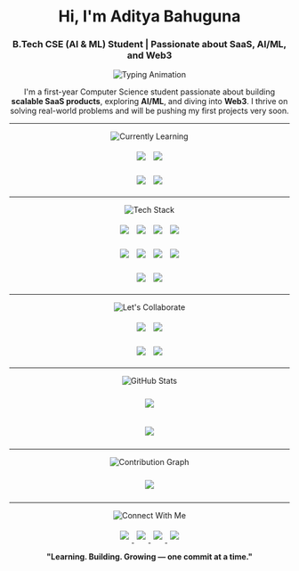 <!-- START - Profile README -->

<h1 align="center"><b>Hi, I'm Aditya Bahuguna</b></h1>
<h3 align="center">
  B.Tech CSE (AI & ML) Student | Passionate about SaaS, AI/ML, and Web3
</h3>

<!-- Animated Typing Effect -->
<p align="center">
  <img src="https://readme-typing-svg.herokuapp.com?font=JetBrains+Mono&size=28&pause=1000&color=00FFC6&center=true&vCenter=true&width=600&lines=Learning+Relentlessly.;Building+with+Purpose.;Aiming+for+Excellence." alt="Typing Animation" />
</p>

<p align="center">
  I'm a first-year Computer Science student passionate about building 
  <b>scalable SaaS products</b>, exploring <b>AI/ML</b>, and diving into <b>Web3</b>.  
  I thrive on solving real-world problems and will be pushing my first projects very soon.
</p>

---

<!-- Animated Section Heading -->
<p align="center">
  <img src="https://readme-typing-svg.herokuapp.com?font=JetBrains+Mono&size=28&pause=1000&color=00FFC6&center=true&vCenter=true&width=600&lines=CURRENTLY+LEARNING" alt="Currently Learning" />
</p>

<p align="center">
  <img src="https://img.shields.io/badge/Full-Stack_Web_Development-61DAFB?style=for-the-badge&logo=react&logoColor=white&animation=shine" style="margin:5px;">
  <img src="https://img.shields.io/badge/AI/ML-FF6F61?style=for-the-badge&logo=python&logoColor=white&animation=shine" style="margin:5px;">
</p>
<p align="center">
  <img src="https://img.shields.io/badge/Blockchain_Web3-6A5ACD?style=for-the-badge&logo=ethereum&logoColor=white&animation=shine" style="margin:5px;">
  <img src="https://img.shields.io/badge/SaaS_Apps-00C6FF?style=for-the-badge&logo=heroku&logoColor=white&animation=shine" style="margin:5px;">
</p>

---

<!-- Animated Section Heading -->
<p align="center">
  <img src="https://readme-typing-svg.herokuapp.com?font=JetBrains+Mono&size=28&pause=1000&color=00FFC6&center=true&vCenter=true&width=600&lines=HERE'S+MY+TECH+STACK" alt="Tech Stack" />
</p>

<p align="center">
  <img src="https://img.shields.io/badge/HTML5-FF5733?style=for-the-badge&logo=html5&logoColor=white&animation=shine" style="margin:5px;">
  <img src="https://img.shields.io/badge/CSS3-1572B6?style=for-the-badge&logo=css3&logoColor=white&animation=shine" style="margin:5px;">
  <img src="https://img.shields.io/badge/JavaScript-F7DF1E?style=for-the-badge&logo=javascript&logoColor=black&animation=shine" style="margin:5px;">
  <img src="https://img.shields.io/badge/React-61DAFB?style=for-the-badge&logo=react&logoColor=20232A&animation=shine" style="margin:5px;">
</p>
<p align="center">
  <img src="https://img.shields.io/badge/Node.js-339933?style=for-the-badge&logo=node.js&logoColor=white&animation=shine" style="margin:5px;">
  <img src="https://img.shields.io/badge/Express.js-404D59?style=for-the-badge&logo=express&logoColor=white&animation=shine" style="margin:5px;">
  <img src="https://img.shields.io/badge/MongoDB-47A248?style=for-the-badge&logo=mongodb&logoColor=white&animation=shine" style="margin:5px;">
  <img src="https://img.shields.io/badge/Tailwind_CSS-06B6D4?style=for-the-badge&logo=tailwind-css&logoColor=white&animation=shine" style="margin:5px;">
</p>
<p align="center">
  <img src="https://img.shields.io/badge/Git-F05032?style=for-the-badge&logo=git&logoColor=white&animation=shine" style="margin:5px;">
  <img src="https://img.shields.io/badge/GitHub-181717?style=for-the-badge&logo=github&logoColor=white&animation=shine" style="margin:5px;">
</p>

---

<!-- Animated Section Heading -->
<p align="center">
  <img src="https://readme-typing-svg.herokuapp.com?font=JetBrains+Mono&size=28&pause=1000&color=00FFC6&center=true&vCenter=true&width=600&lines=LET'S+COLLABORATE" alt="Let's Collaborate" />
</p>

<p align="center">
  <img src="https://img.shields.io/badge/SaaS_Products-00C6FF?style=for-the-badge&animation=shine" style="margin:5px;">
  <img src="https://img.shields.io/badge/AI/ML_Apps-FF6F61?style=for-the-badge&animation=shine" style="margin:5px;">
</p>
<p align="center">
  <img src="https://img.shields.io/badge/Web3_Blockchain-6A5ACD?style=for-the-badge&animation=shine" style="margin:5px;">
  <img src="https://img.shields.io/badge/Full-Stack_Web_Apps-61DAFB?style=for-the-badge&animation=shine" style="margin:5px;">
</p>

---

<!-- Animated Section Heading -->
<p align="center">
  <img src="https://readme-typing-svg.herokuapp.com?font=JetBrains+Mono&size=28&pause=1000&color=00FFC6&center=true&vCenter=true&width=600&lines=MY+GITHUB+STATS" alt="GitHub Stats" />
</p>

<p align="center">
  <img src="https://github-readme-streak-stats.herokuapp.com/?user=zeditya&theme=react&hide_border=true&ring=00FFC6&fire=00FFC6&currStreakLabel=00FFC6" style="margin:10px 5px;">
</p>
<p align="center">
  <img src="https://github-readme-stats.vercel.app/api/top-langs/?username=zeditya&layout=compact&theme=react&title_color=00FFC6&icon_color=00FFC6&hide_border=true&bg_color=0D1117" style="margin:10px 5px;">
</p>

---

<!-- Animated Section Heading -->
<p align="center">
  <img src="https://readme-typing-svg.herokuapp.com?font=JetBrains+Mono&size=28&pause=1000&color=00FFC6&center=true&vCenter=true&width=600&lines=MY+GITHUB+CONTRIBUTION+GRAPH" alt="Contribution Graph" />
</p>

<p align="center">
  <picture>
    <source media="(prefers-color-scheme: dark)" srcset="https://github-readme-activity-graph.vercel.app/graph?username=zeditya&theme=react-dark&hide_border=true&area=true&custom_title=My%20Contribution%20Graph">
    <source media="(prefers-color-scheme: light)" srcset="https://github-readme-activity-graph.vercel.app/graph?username=zeditya&theme=github-light&hide_border=true&area=true&custom_title=My%20Contribution%20Graph">
    <img src="https://github-readme-activity-graph.vercel.app/graph?username=zeditya&theme=react-dark&hide_border=true&area=true&custom_title=My%20Contribution%20Graph" style="margin:10px 5px;">
  </picture>
</p>

---

<!-- Animated Section Heading -->
<p align="center">
  <img src="https://readme-typing-svg.herokuapp.com?font=JetBrains+Mono&size=28&pause=1000&color=00FFC6&center=true&vCenter=true&width=600&lines=CONNECT+WITH+ME" alt="Connect With Me" />
</p>

<p align="center">
  <a href="mailto:adityabahuguna098@gmail.com">
    <img src="https://img.shields.io/badge/Gmail-D14836?style=for-the-badge&logo=gmail&logoColor=white&animation=shine" style="margin:5px;">
  </a>
  <a href="https://www.linkedin.com/in/aditya-bahuguna-1b1607360">
    <img src="https://img.shields.io/badge/LinkedIn-0A66C2?style=for-the-badge&logo=linkedin&logoColor=white&animation=shine" style="margin:5px;">
  </a>
  <a href="https://x.com/zeditya?t=dgQxyIpScT2j6UcvkbsEdQ&s=08">
    <img src="https://img.shields.io/badge/X_(Twitter)-000000?style=for-the-badge&logo=twitter&logoColor=white&animation=shine" style="margin:5px;">
  </a>
  <a href="https://github.com/zeditya">
    <img src="https://img.shields.io/badge/GitHub-181717?style=for-the-badge&logo=github&logoColor=white&animation=shine" style="margin:5px;">
  </a>
</p>

<p align="center"><b>"Learning. Building. Growing — one commit at a time."</b></p>

<!-- END - Profile README -->
